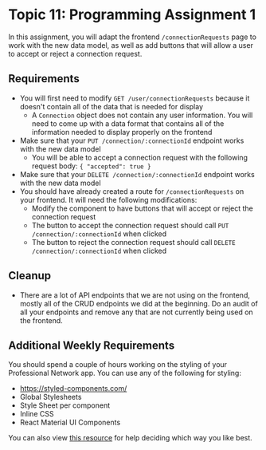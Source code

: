 # Topic 11: Programming Assignment 1

In this assignment, you will adapt the frontend `/connectionRequests` page to work with the new data model, as well as add buttons that will allow a user to accept or reject a connection request.

## Requirements

- You will first need to modify `GET /user/connectionRequests` because it doesn't contain all of the data that is needed for display
  - A `Connection` object does not contain any user information. You will need to come up with a data format that contains all of the information needed to display properly on the frontend
- Make sure that your `PUT /connection/:connectionId` endpoint works with the new data model
  - You will be able to accept a connection request with the following request body: `{ "accepted": true }`
- Make sure that your `DELETE /connection/:connectionId` endpoint works with the new data model
- You should have already created a route for `/connectionRequests` on your frontend. It will need the following modifications:
  - Modify the component to have buttons that will accept or reject the connection request
  - The button to accept the connection request should call `PUT /connection/:connectionId` when clicked
  - The button to reject the connection request should call `DELETE /connection/:connectionId` when clicked

## Cleanup

- There are a lot of API endpoints that we are not using on the frontend, mostly all of the CRUD endpoints we did at the beginning. Do an audit of all your endpoints and remove any that are not currently being used on the frontend.

## Additional Weekly Requirements

You should spend a couple of hours working on the styling of your Professional Network app. You can use any of the following for styling:

- https://styled-components.com/
- Global Stylesheets
- Style Sheet per component
- Inline CSS
- React Material UI Components

You can also view [this resource](https://www.pluralsight.com/guides/best-practices-styling-react-components) for help deciding which way you like best.
